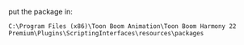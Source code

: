 put the package in:
```
C:\Program Files (x86)\Toon Boom Animation\Toon Boom Harmony 22 Premium\Plugins\ScriptingInterfaces\resources\packages
```